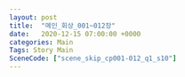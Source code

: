 ```yaml
---
layout: post
title:  "메인_회상_001~012장"
date:   2020-12-15 07:00:00 +0000
categories: Main
Tags: Story Main
SceneCode: ["scene_skip_cp001-012_q1_s10"]
---
```

